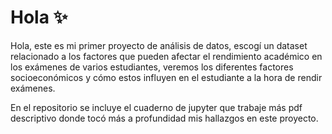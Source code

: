 # Hola ✨

Hola, este es mi primer proyecto de análisis de datos, escogí un dataset relacionado a los factores que pueden afectar el rendimiento académico en los exámenes de varios estudiantes, veremos los diferentes factores socioeconómicos y cómo estos influyen en el estudiante a la hora de rendir exámenes.

En el repositorio se incluye el cuaderno de jupyter que trabaje más pdf descriptivo donde tocó más a profundidad mis hallazgos en este proyecto.

